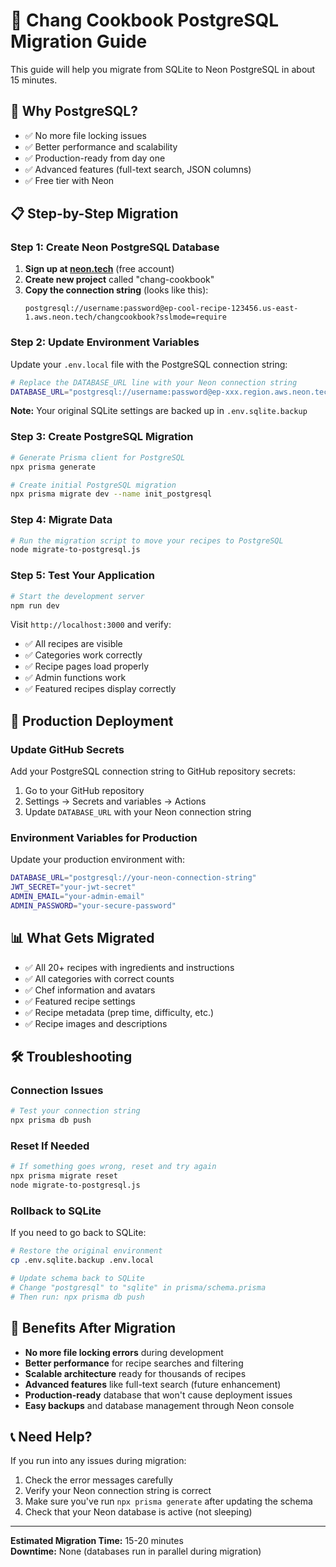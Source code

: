 # 🐘 Chang Cookbook PostgreSQL Migration Guide

This guide will help you migrate from SQLite to Neon PostgreSQL in about 15 minutes.

## 🎯 Why PostgreSQL?

- ✅ No more file locking issues
- ✅ Better performance and scalability  
- ✅ Production-ready from day one
- ✅ Advanced features (full-text search, JSON columns)
- ✅ Free tier with Neon

## 📋 Step-by-Step Migration

### Step 1: Create Neon PostgreSQL Database

1. **Sign up at [neon.tech](https://neon.tech)** (free account)
2. **Create new project** called "chang-cookbook"
3. **Copy the connection string** (looks like this):
   ```
   postgresql://username:password@ep-cool-recipe-123456.us-east-1.aws.neon.tech/changcookbook?sslmode=require
   ```

### Step 2: Update Environment Variables

Update your `.env.local` file with the PostgreSQL connection string:

```bash
# Replace the DATABASE_URL line with your Neon connection string
DATABASE_URL="postgresql://username:password@ep-xxx.region.aws.neon.tech/dbname?sslmode=require"
```

**Note:** Your original SQLite settings are backed up in `.env.sqlite.backup`

### Step 3: Create PostgreSQL Migration

```bash
# Generate Prisma client for PostgreSQL
npx prisma generate

# Create initial PostgreSQL migration
npx prisma migrate dev --name init_postgresql
```

### Step 4: Migrate Data

```bash
# Run the migration script to move your recipes to PostgreSQL
node migrate-to-postgresql.js
```

### Step 5: Test Your Application

```bash
# Start the development server
npm run dev
```

Visit `http://localhost:3000` and verify:
- ✅ All recipes are visible
- ✅ Categories work correctly
- ✅ Recipe pages load properly
- ✅ Admin functions work
- ✅ Featured recipes display correctly

## 🚀 Production Deployment

### Update GitHub Secrets

Add your PostgreSQL connection string to GitHub repository secrets:

1. Go to your GitHub repository
2. Settings → Secrets and variables → Actions
3. Update `DATABASE_URL` with your Neon connection string

### Environment Variables for Production

Update your production environment with:

```bash
DATABASE_URL="postgresql://your-neon-connection-string"
JWT_SECRET="your-jwt-secret"
ADMIN_EMAIL="your-admin-email"
ADMIN_PASSWORD="your-secure-password"
```

## 📊 What Gets Migrated

- ✅ All 20+ recipes with ingredients and instructions
- ✅ All categories with correct counts
- ✅ Chef information and avatars
- ✅ Featured recipe settings
- ✅ Recipe metadata (prep time, difficulty, etc.)
- ✅ Recipe images and descriptions

## 🛠️ Troubleshooting

### Connection Issues
```bash
# Test your connection string
npx prisma db push
```

### Reset If Needed
```bash
# If something goes wrong, reset and try again
npx prisma migrate reset
node migrate-to-postgresql.js
```

### Rollback to SQLite
If you need to go back to SQLite:
```bash
# Restore the original environment
cp .env.sqlite.backup .env.local

# Update schema back to SQLite
# Change "postgresql" to "sqlite" in prisma/schema.prisma
# Then run: npx prisma db push
```

## 🎉 Benefits After Migration

- **No more file locking errors** during development
- **Better performance** for recipe searches and filtering
- **Scalable architecture** ready for thousands of recipes
- **Advanced features** like full-text search (future enhancement)
- **Production-ready** database that won't cause deployment issues
- **Easy backups** and database management through Neon console

## 📞 Need Help?

If you run into any issues during migration:
1. Check the error messages carefully
2. Verify your Neon connection string is correct
3. Make sure you've run `npx prisma generate` after updating the schema
4. Check that your Neon database is active (not sleeping)

---

**Estimated Migration Time:** 15-20 minutes  
**Downtime:** None (databases run in parallel during migration)